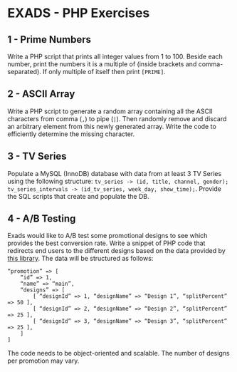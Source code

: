EXADS - PHP Exercises 
========

1 - Prime Numbers
-------
Write a PHP script that prints all integer values from 1 to 100. Beside each number, print the numbers it is a multiple of (inside brackets and comma-separated). If only multiple of itself then print `[PRIME]`.

2 - ASCII Array
------
Write a PHP script to generate a random array containing all the ASCII characters from comma (`,`) to pipe (`|`). Then randomly remove and discard an arbitrary element from this newly generated array. Write the code to efficiently determine the missing character.

3 - TV Series
---------
Populate a MySQL (InnoDB) database with data from at least 3 TV Series using the following structure: 
`tv_series -> (id, title, channel, gender); tv_series_intervals -> (id_tv_series, week_day, show_time);`. 
Provide the SQL scripts that create and populate the DB.

4 - A/B Testing
----
Exads would like to A/B test some promotional designs to see which provides the best conversion rate.
Write a snippet of PHP code that redirects end users to the different designs based on the data provided by [this library](packagist.org/exads/ab-test-data).
The data will be structured as follows:
```
“promotion” => [
    “id” => 1,
    “name” => “main”,
    “designs” => [
        [ “designId” => 1, “designName” => “Design 1”, “splitPercent” => 50 ],
        [ “designId” => 2, “designName” => “Design 2”, “splitPercent” => 25 ],
        [ “designId” => 3, “designName” => “Design 3”, “splitPercent” => 25 ],
    ]
]
```
The code needs to be object-oriented and scalable. The number of designs per promotion may vary.
